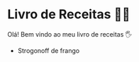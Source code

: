 # Livro de Receitas :woman_cook: 

Olá! Bem vindo ao meu livro de receitas :raised_hand_with_fingers_splayed: 

- Strogonoff de frango
